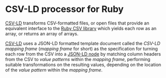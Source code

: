 # CSV-LD processor for Ruby

[CSV-LD][] transforms CSV-formatted files, or open files that provide an equivalent interface to the [Ruby CSV library][] which yields each row as an array, or returns an array of arrays.

[CSV-LD][] uses a JSON-LD formatted template document called the _CSV-LD mapping frame_ (_mapping frame_ for short) as the specification for turning each row from the CSV into a [JSON-LD node]() by matching column headers from the CSV to _value patterns_ within the _mapping frame_, performing suitable transformations on the resulting values, depending on the location of the _value pattern_ within the _mapping frame_.

[Ruby CSV library]: http://ruby-doc.org/stdlib-2.1.0/libdoc/csv/rdoc/CSV.html
[CSV-LD]: https://www.w3.org/2013/csvw/wiki/CSV-LD